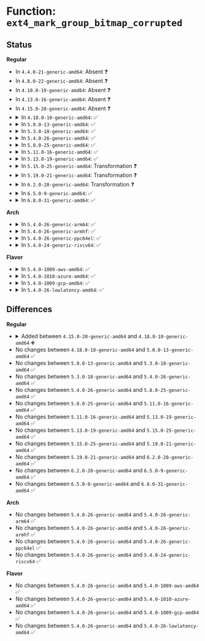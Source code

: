 # Function: <code>ext4_mark_group_bitmap_corrupted</code>

## Status
<b>Regular</b>
<ul>
<li>
In <code>4.4.0-21-generic-amd64</code>: Absent ❓
</li>
<li>
In <code>4.8.0-22-generic-amd64</code>: Absent ❓
</li>
<li>
In <code>4.10.0-19-generic-amd64</code>: Absent ❓
</li>
<li>
In <code>4.13.0-16-generic-amd64</code>: Absent ❓
</li>
<li>
In <code>4.15.0-20-generic-amd64</code>: Absent ❓
</li>
<li>
<details>
<summary>In <code>4.18.0-10-generic-amd64</code>: ✅</summary>

```c
void ext4_mark_group_bitmap_corrupted(struct super_block * sb, ext4_group_t group, unsigned int flags)
```

```json
{
  "name": "ext4_mark_group_bitmap_corrupted",
  "collision_type": "Unique Global",
  "inline_type": "No",
  "funcs": [
    {
      "addr": 18446744071582544048,
      "name": "ext4_mark_group_bitmap_corrupted",
      "external": true,
      "loc": "fs/ext4/super.c:777",
      "file": "fs/ext4/super.c",
      "inline": "seen, unknown",
      "caller_inline": [],
      "caller_func": [
        "fs/ext4/balloc.c:ext4_read_block_bitmap_nowait",
        "fs/ext4/balloc.c:ext4_read_block_bitmap_nowait",
        "fs/ext4/ialloc.c:__ext4_new_inode",
        "fs/ext4/ialloc.c:__ext4_new_inode",
        "fs/ext4/ialloc.c:ext4_free_inode",
        "fs/ext4/ialloc.c:ext4_read_inode_bitmap",
        "fs/ext4/ialloc.c:ext4_read_inode_bitmap",
        "fs/ext4/ialloc.c:ext4_read_inode_bitmap",
        "fs/ext4/mballoc.c:ext4_mb_complex_scan_group",
        "fs/ext4/mballoc.c:ext4_mb_complex_scan_group",
        "fs/ext4/mballoc.c:mb_free_blocks",
        "fs/ext4/mballoc.c:ext4_mb_generate_buddy"
      ]
    }
  ],
  "symbols": [
    {
      "addr": 18446744071582544048,
      "name": "ext4_mark_group_bitmap_corrupted",
      "section": ".text",
      "bind": "STB_GLOBAL",
      "size": 225
    }
  ]
}
```
</details>
</li>
<li>
<details>
<summary>In <code>5.0.0-13-generic-amd64</code>: ✅</summary>

```c
void ext4_mark_group_bitmap_corrupted(struct super_block * sb, ext4_group_t group, unsigned int flags)
```

```json
{
  "name": "ext4_mark_group_bitmap_corrupted",
  "collision_type": "Unique Global",
  "inline_type": "No",
  "funcs": [
    {
      "addr": 18446744071582645184,
      "name": "ext4_mark_group_bitmap_corrupted",
      "external": true,
      "loc": "fs/ext4/super.c:819",
      "file": "fs/ext4/super.c",
      "inline": "seen, unknown",
      "caller_inline": [],
      "caller_func": [
        "fs/ext4/balloc.c:ext4_read_block_bitmap_nowait",
        "fs/ext4/balloc.c:ext4_read_block_bitmap_nowait",
        "fs/ext4/ialloc.c:__ext4_new_inode",
        "fs/ext4/ialloc.c:__ext4_new_inode",
        "fs/ext4/ialloc.c:ext4_free_inode",
        "fs/ext4/ialloc.c:ext4_read_inode_bitmap",
        "fs/ext4/ialloc.c:ext4_read_inode_bitmap",
        "fs/ext4/ialloc.c:ext4_read_inode_bitmap",
        "fs/ext4/mballoc.c:ext4_mb_complex_scan_group",
        "fs/ext4/mballoc.c:ext4_mb_complex_scan_group",
        "fs/ext4/mballoc.c:mb_free_blocks",
        "fs/ext4/mballoc.c:ext4_mb_generate_buddy"
      ]
    }
  ],
  "symbols": [
    {
      "addr": 18446744071582645184,
      "name": "ext4_mark_group_bitmap_corrupted",
      "section": ".text",
      "bind": "STB_GLOBAL",
      "size": 225
    }
  ]
}
```
</details>
</li>
<li>
<details>
<summary>In <code>5.3.0-18-generic-amd64</code>: ✅</summary>

```c
void ext4_mark_group_bitmap_corrupted(struct super_block * sb, ext4_group_t group, unsigned int flags)
```

```json
{
  "name": "ext4_mark_group_bitmap_corrupted",
  "collision_type": "Unique Global",
  "inline_type": "No",
  "funcs": [
    {
      "addr": 18446744071582817968,
      "name": "ext4_mark_group_bitmap_corrupted",
      "external": true,
      "loc": "fs/ext4/super.c:830",
      "file": "fs/ext4/super.c",
      "inline": "seen, unknown",
      "caller_inline": [],
      "caller_func": [
        "fs/ext4/balloc.c:ext4_read_block_bitmap_nowait",
        "fs/ext4/balloc.c:ext4_read_block_bitmap_nowait",
        "fs/ext4/ialloc.c:__ext4_new_inode",
        "fs/ext4/ialloc.c:__ext4_new_inode",
        "fs/ext4/ialloc.c:ext4_free_inode",
        "fs/ext4/ialloc.c:ext4_read_inode_bitmap",
        "fs/ext4/ialloc.c:ext4_read_inode_bitmap",
        "fs/ext4/ialloc.c:ext4_read_inode_bitmap",
        "fs/ext4/mballoc.c:ext4_mb_complex_scan_group",
        "fs/ext4/mballoc.c:ext4_mb_complex_scan_group",
        "fs/ext4/mballoc.c:mb_free_blocks",
        "fs/ext4/mballoc.c:ext4_mb_generate_buddy"
      ]
    }
  ],
  "symbols": [
    {
      "addr": 18446744071582817968,
      "name": "ext4_mark_group_bitmap_corrupted",
      "section": ".text",
      "bind": "STB_GLOBAL",
      "size": 225
    }
  ]
}
```
</details>
</li>
<li>
<details>
<summary>In <code>5.4.0-26-generic-amd64</code>: ✅</summary>

```c
void ext4_mark_group_bitmap_corrupted(struct super_block * sb, ext4_group_t group, unsigned int flags)
```

```json
{
  "name": "ext4_mark_group_bitmap_corrupted",
  "collision_type": "Unique Global",
  "inline_type": "No",
  "funcs": [
    {
      "addr": 18446744071582921136,
      "name": "ext4_mark_group_bitmap_corrupted",
      "external": true,
      "loc": "fs/ext4/super.c:825",
      "file": "fs/ext4/super.c",
      "inline": "seen, unknown",
      "caller_inline": [],
      "caller_func": [
        "fs/ext4/balloc.c:ext4_read_block_bitmap_nowait",
        "fs/ext4/balloc.c:ext4_read_block_bitmap_nowait",
        "fs/ext4/ialloc.c:__ext4_new_inode",
        "fs/ext4/ialloc.c:__ext4_new_inode",
        "fs/ext4/ialloc.c:ext4_free_inode",
        "fs/ext4/ialloc.c:ext4_read_inode_bitmap",
        "fs/ext4/ialloc.c:ext4_read_inode_bitmap",
        "fs/ext4/ialloc.c:ext4_read_inode_bitmap",
        "fs/ext4/mballoc.c:ext4_mb_complex_scan_group",
        "fs/ext4/mballoc.c:ext4_mb_complex_scan_group",
        "fs/ext4/mballoc.c:mb_free_blocks",
        "fs/ext4/mballoc.c:ext4_mb_generate_buddy"
      ]
    }
  ],
  "symbols": [
    {
      "addr": 18446744071582921136,
      "name": "ext4_mark_group_bitmap_corrupted",
      "section": ".text",
      "bind": "STB_GLOBAL",
      "size": 230
    }
  ]
}
```
</details>
</li>
<li>
<details>
<summary>In <code>5.8.0-25-generic-amd64</code>: ✅</summary>

```c
void ext4_mark_group_bitmap_corrupted(struct super_block * sb, ext4_group_t group, unsigned int flags)
```

```json
{
  "name": "ext4_mark_group_bitmap_corrupted",
  "collision_type": "Unique Global",
  "inline_type": "No",
  "funcs": [
    {
      "addr": 18446744071583237968,
      "name": "ext4_mark_group_bitmap_corrupted",
      "external": true,
      "loc": "fs/ext4/super.c:853",
      "file": "fs/ext4/super.c",
      "inline": "seen, unknown",
      "caller_inline": [],
      "caller_func": [
        "fs/ext4/balloc.c:ext4_read_block_bitmap_nowait",
        "fs/ext4/balloc.c:ext4_init_block_bitmap",
        "fs/ext4/ialloc.c:__ext4_new_inode",
        "fs/ext4/ialloc.c:__ext4_new_inode",
        "fs/ext4/ialloc.c:ext4_free_inode",
        "fs/ext4/ialloc.c:ext4_read_inode_bitmap",
        "fs/ext4/ialloc.c:ext4_read_inode_bitmap",
        "fs/ext4/ialloc.c:ext4_validate_inode_bitmap",
        "fs/ext4/mballoc.c:ext4_mb_complex_scan_group",
        "fs/ext4/mballoc.c:ext4_mb_complex_scan_group",
        "fs/ext4/mballoc.c:ext4_mb_simple_scan_group",
        "fs/ext4/mballoc.c:mb_free_blocks",
        "fs/ext4/mballoc.c:ext4_mb_generate_buddy"
      ]
    }
  ],
  "symbols": [
    {
      "addr": 18446744071583237968,
      "name": "ext4_mark_group_bitmap_corrupted",
      "section": ".text",
      "bind": "STB_GLOBAL",
      "size": 230
    }
  ]
}
```
</details>
</li>
<li>
<details>
<summary>In <code>5.11.0-16-generic-amd64</code>: ✅</summary>

```c
void ext4_mark_group_bitmap_corrupted(struct super_block * sb, ext4_group_t group, unsigned int flags)
```

```json
{
  "name": "ext4_mark_group_bitmap_corrupted",
  "collision_type": "Unique Global",
  "inline_type": "No",
  "funcs": [
    {
      "addr": 18446744071583339744,
      "name": "ext4_mark_group_bitmap_corrupted",
      "external": true,
      "loc": "fs/ext4/super.c:1009",
      "file": "fs/ext4/super.c",
      "inline": "seen, unknown",
      "caller_inline": [],
      "caller_func": [
        "fs/ext4/balloc.c:ext4_read_block_bitmap_nowait",
        "fs/ext4/balloc.c:ext4_init_block_bitmap",
        "fs/ext4/ialloc.c:__ext4_new_inode",
        "fs/ext4/ialloc.c:__ext4_new_inode",
        "fs/ext4/ialloc.c:ext4_free_inode",
        "fs/ext4/ialloc.c:ext4_read_inode_bitmap",
        "fs/ext4/ialloc.c:ext4_read_inode_bitmap",
        "fs/ext4/ialloc.c:ext4_validate_inode_bitmap",
        "fs/ext4/mballoc.c:ext4_mb_complex_scan_group",
        "fs/ext4/mballoc.c:ext4_mb_complex_scan_group",
        "fs/ext4/mballoc.c:ext4_mb_simple_scan_group",
        "fs/ext4/mballoc.c:mb_free_blocks",
        "fs/ext4/mballoc.c:ext4_mb_generate_buddy"
      ]
    }
  ],
  "symbols": [
    {
      "addr": 18446744071583339744,
      "name": "ext4_mark_group_bitmap_corrupted",
      "section": ".text",
      "bind": "STB_GLOBAL",
      "size": 259
    }
  ]
}
```
</details>
</li>
<li>
<details>
<summary>In <code>5.13.0-19-generic-amd64</code>: ✅</summary>

```c
void ext4_mark_group_bitmap_corrupted(struct super_block * sb, ext4_group_t group, unsigned int flags)
```

```json
{
  "name": "ext4_mark_group_bitmap_corrupted",
  "collision_type": "Unique Global",
  "inline_type": "No",
  "funcs": [
    {
      "addr": 18446744071583362640,
      "name": "ext4_mark_group_bitmap_corrupted",
      "external": true,
      "loc": "fs/ext4/super.c:1018",
      "file": "fs/ext4/super.c",
      "inline": "seen, unknown",
      "caller_inline": [],
      "caller_func": [
        "fs/ext4/balloc.c:ext4_read_block_bitmap_nowait",
        "fs/ext4/balloc.c:ext4_init_block_bitmap",
        "fs/ext4/ialloc.c:__ext4_new_inode",
        "fs/ext4/ialloc.c:__ext4_new_inode",
        "fs/ext4/ialloc.c:ext4_free_inode",
        "fs/ext4/ialloc.c:ext4_read_inode_bitmap",
        "fs/ext4/ialloc.c:ext4_read_inode_bitmap",
        "fs/ext4/ialloc.c:ext4_read_inode_bitmap",
        "fs/ext4/mballoc.c:ext4_mb_complex_scan_group",
        "fs/ext4/mballoc.c:ext4_mb_complex_scan_group",
        "fs/ext4/mballoc.c:ext4_mb_simple_scan_group",
        "fs/ext4/mballoc.c:mb_free_blocks",
        "fs/ext4/mballoc.c:ext4_mb_generate_buddy"
      ]
    }
  ],
  "symbols": [
    {
      "addr": 18446744071583362640,
      "name": "ext4_mark_group_bitmap_corrupted",
      "section": ".text",
      "bind": "STB_GLOBAL",
      "size": 259
    }
  ]
}
```
</details>
</li>
<li>
<details>
<summary>In <code>5.15.0-25-generic-amd64</code>: Transformation ❓</summary>

```c
void ext4_mark_group_bitmap_corrupted(struct super_block * sb, ext4_group_t group, unsigned int flags)
```

```json
{
  "name": "ext4_mark_group_bitmap_corrupted",
  "collision_type": "Unique Global",
  "inline_type": "No",
  "funcs": [
    {
      "addr": 0,
      "name": "ext4_mark_group_bitmap_corrupted",
      "external": true,
      "loc": "fs/ext4/super.c:1017",
      "file": "fs/ext4/super.c",
      "inline": "seen, unknown",
      "caller_inline": [],
      "caller_func": [
        "fs/ext4/balloc.c:ext4_read_block_bitmap_nowait",
        "fs/ext4/balloc.c:ext4_init_block_bitmap",
        "fs/ext4/ialloc.c:__ext4_new_inode",
        "fs/ext4/ialloc.c:__ext4_new_inode",
        "fs/ext4/ialloc.c:ext4_free_inode",
        "fs/ext4/ialloc.c:ext4_read_inode_bitmap",
        "fs/ext4/ialloc.c:ext4_read_inode_bitmap",
        "fs/ext4/ialloc.c:ext4_read_inode_bitmap",
        "fs/ext4/mballoc.c:ext4_mb_complex_scan_group",
        "fs/ext4/mballoc.c:ext4_mb_complex_scan_group",
        "fs/ext4/mballoc.c:ext4_mb_simple_scan_group",
        "fs/ext4/mballoc.c:mb_free_blocks",
        "fs/ext4/mballoc.c:ext4_mb_generate_buddy"
      ]
    }
  ],
  "symbols": [
    {
      "addr": 18446744071592271110,
      "name": "ext4_mark_group_bitmap_corrupted.cold",
      "section": ".text",
      "bind": "STB_LOCAL",
      "size": 44
    },
    {
      "addr": 18446744071583705488,
      "name": "ext4_mark_group_bitmap_corrupted",
      "section": ".text",
      "bind": "STB_GLOBAL",
      "size": 274
    }
  ]
}
```
</details>
</li>
<li>
<details>
<summary>In <code>5.19.0-21-generic-amd64</code>: Transformation ❓</summary>

```c
void ext4_mark_group_bitmap_corrupted(struct super_block * sb, ext4_group_t group, unsigned int flags)
```

```json
{
  "name": "ext4_mark_group_bitmap_corrupted",
  "collision_type": "Unique Global",
  "inline_type": "No",
  "funcs": [
    {
      "addr": 0,
      "name": "ext4_mark_group_bitmap_corrupted",
      "external": true,
      "loc": "fs/ext4/super.c:1049",
      "file": "fs/ext4/super.c",
      "inline": "seen, unknown",
      "caller_inline": [],
      "caller_func": [
        "fs/ext4/balloc.c:ext4_read_block_bitmap_nowait",
        "fs/ext4/balloc.c:ext4_validate_block_bitmap",
        "fs/ext4/balloc.c:ext4_validate_block_bitmap",
        "fs/ext4/balloc.c:ext4_init_block_bitmap",
        "fs/ext4/ialloc.c:__ext4_new_inode",
        "fs/ext4/ialloc.c:__ext4_new_inode",
        "fs/ext4/ialloc.c:ext4_free_inode",
        "fs/ext4/ialloc.c:ext4_read_inode_bitmap",
        "fs/ext4/ialloc.c:ext4_read_inode_bitmap",
        "fs/ext4/ialloc.c:ext4_read_inode_bitmap",
        "fs/ext4/mballoc.c:ext4_mb_complex_scan_group",
        "fs/ext4/mballoc.c:ext4_mb_complex_scan_group",
        "fs/ext4/mballoc.c:ext4_mb_simple_scan_group",
        "fs/ext4/mballoc.c:mb_free_blocks",
        "fs/ext4/mballoc.c:ext4_mb_generate_buddy"
      ]
    }
  ],
  "symbols": [
    {
      "addr": 18446744071594052764,
      "name": "ext4_mark_group_bitmap_corrupted.cold",
      "section": ".text",
      "bind": "STB_LOCAL",
      "size": 53
    },
    {
      "addr": 18446744071584259520,
      "name": "ext4_mark_group_bitmap_corrupted",
      "section": ".text",
      "bind": "STB_GLOBAL",
      "size": 308
    }
  ]
}
```
</details>
</li>
<li>
<details>
<summary>In <code>6.2.0-20-generic-amd64</code>: Transformation ❓</summary>

```c
void ext4_mark_group_bitmap_corrupted(struct super_block * sb, ext4_group_t group, unsigned int flags)
```

```json
{
  "name": "ext4_mark_group_bitmap_corrupted",
  "collision_type": "Unique Global",
  "inline_type": "No",
  "funcs": [
    {
      "addr": 0,
      "name": "ext4_mark_group_bitmap_corrupted",
      "external": true,
      "loc": "fs/ext4/super.c:1042",
      "file": "fs/ext4/super.c",
      "inline": "seen, unknown",
      "caller_inline": [],
      "caller_func": [
        "fs/ext4/balloc.c:ext4_wait_block_bitmap",
        "fs/ext4/balloc.c:ext4_read_block_bitmap_nowait",
        "fs/ext4/balloc.c:ext4_validate_block_bitmap",
        "fs/ext4/balloc.c:ext4_validate_block_bitmap",
        "fs/ext4/balloc.c:ext4_init_block_bitmap",
        "fs/ext4/ialloc.c:__ext4_new_inode",
        "fs/ext4/ialloc.c:__ext4_new_inode",
        "fs/ext4/ialloc.c:ext4_free_inode",
        "fs/ext4/ialloc.c:ext4_read_inode_bitmap",
        "fs/ext4/ialloc.c:ext4_read_inode_bitmap",
        "fs/ext4/ialloc.c:ext4_validate_inode_bitmap",
        "fs/ext4/mballoc.c:ext4_mb_complex_scan_group",
        "fs/ext4/mballoc.c:ext4_mb_complex_scan_group",
        "fs/ext4/mballoc.c:ext4_mb_simple_scan_group",
        "fs/ext4/mballoc.c:mb_free_blocks",
        "fs/ext4/mballoc.c:ext4_mb_generate_buddy"
      ]
    }
  ],
  "symbols": [
    {
      "addr": 18446744071596084214,
      "name": "ext4_mark_group_bitmap_corrupted.cold",
      "section": ".text",
      "bind": "STB_LOCAL",
      "size": 53
    },
    {
      "addr": 18446744071584909056,
      "name": "ext4_mark_group_bitmap_corrupted",
      "section": ".text",
      "bind": "STB_GLOBAL",
      "size": 336
    }
  ]
}
```
</details>
</li>
<li>
<details>
<summary>In <code>6.5.0-9-generic-amd64</code>: ✅</summary>

```c
void ext4_mark_group_bitmap_corrupted(struct super_block * sb, ext4_group_t group, unsigned int flags)
```

```json
{
  "name": "ext4_mark_group_bitmap_corrupted",
  "collision_type": "Unique Global",
  "inline_type": "No",
  "funcs": [
    {
      "addr": 18446744071585137920,
      "name": "ext4_mark_group_bitmap_corrupted",
      "external": true,
      "loc": "fs/ext4/super.c:1042",
      "file": "fs/ext4/super.c",
      "inline": "seen, unknown",
      "caller_inline": [],
      "caller_func": [
        "fs/ext4/balloc.c:ext4_wait_block_bitmap",
        "fs/ext4/balloc.c:ext4_read_block_bitmap_nowait",
        "fs/ext4/balloc.c:ext4_validate_block_bitmap",
        "fs/ext4/balloc.c:ext4_validate_block_bitmap",
        "fs/ext4/balloc.c:ext4_init_block_bitmap",
        "fs/ext4/ialloc.c:__ext4_new_inode",
        "fs/ext4/ialloc.c:__ext4_new_inode",
        "fs/ext4/ialloc.c:ext4_free_inode",
        "fs/ext4/ialloc.c:ext4_read_inode_bitmap",
        "fs/ext4/ialloc.c:ext4_read_inode_bitmap",
        "fs/ext4/ialloc.c:ext4_validate_inode_bitmap",
        "fs/ext4/mballoc.c:ext4_mb_complex_scan_group",
        "fs/ext4/mballoc.c:ext4_mb_complex_scan_group",
        "fs/ext4/mballoc.c:ext4_mb_simple_scan_group",
        "fs/ext4/mballoc.c:mb_free_blocks",
        "fs/ext4/mballoc.c:ext4_mb_generate_buddy"
      ]
    }
  ],
  "symbols": [
    {
      "addr": 18446744071585137920,
      "name": "ext4_mark_group_bitmap_corrupted",
      "section": ".text",
      "bind": "STB_GLOBAL",
      "size": 239
    }
  ]
}
```
</details>
</li>
<li>
<details>
<summary>In <code>6.8.0-31-generic-amd64</code>: ✅</summary>

```c
void ext4_mark_group_bitmap_corrupted(struct super_block * sb, ext4_group_t group, unsigned int flags)
```

```json
{
  "name": "ext4_mark_group_bitmap_corrupted",
  "collision_type": "Unique Global",
  "inline_type": "No",
  "funcs": [
    {
      "addr": 18446744071585370704,
      "name": "ext4_mark_group_bitmap_corrupted",
      "external": true,
      "loc": "fs/ext4/super.c:1111",
      "file": "fs/ext4/super.c",
      "inline": "seen, unknown",
      "caller_inline": [],
      "caller_func": [
        "fs/ext4/balloc.c:ext4_wait_block_bitmap",
        "fs/ext4/balloc.c:ext4_read_block_bitmap_nowait",
        "fs/ext4/balloc.c:ext4_validate_block_bitmap",
        "fs/ext4/balloc.c:ext4_validate_block_bitmap",
        "fs/ext4/balloc.c:ext4_init_block_bitmap",
        "fs/ext4/ialloc.c:__ext4_new_inode",
        "fs/ext4/ialloc.c:__ext4_new_inode",
        "fs/ext4/ialloc.c:ext4_free_inode",
        "fs/ext4/ialloc.c:ext4_read_inode_bitmap",
        "fs/ext4/ialloc.c:ext4_read_inode_bitmap",
        "fs/ext4/ialloc.c:ext4_validate_inode_bitmap",
        "fs/ext4/mballoc.c:ext4_mb_complex_scan_group",
        "fs/ext4/mballoc.c:ext4_mb_complex_scan_group",
        "fs/ext4/mballoc.c:ext4_mb_simple_scan_group",
        "fs/ext4/mballoc.c:mb_free_blocks",
        "fs/ext4/mballoc.c:ext4_mb_generate_buddy"
      ]
    }
  ],
  "symbols": [
    {
      "addr": 18446744071585370704,
      "name": "ext4_mark_group_bitmap_corrupted",
      "section": ".text",
      "bind": "STB_GLOBAL",
      "size": 239
    }
  ]
}
```
</details>
</li>
</ul>
<b>Arch</b>
<ul>
<li>
<details>
<summary>In <code>5.4.0-26-generic-arm64</code>: ✅</summary>

```c
void ext4_mark_group_bitmap_corrupted(struct super_block * sb, ext4_group_t group, unsigned int flags)
```

```json
{
  "name": "ext4_mark_group_bitmap_corrupted",
  "collision_type": "Unique Global",
  "inline_type": "No",
  "funcs": [
    {
      "addr": 18446603336494597896,
      "name": "ext4_mark_group_bitmap_corrupted",
      "external": true,
      "loc": "fs/ext4/super.c:825",
      "file": "fs/ext4/super.c",
      "inline": "seen, unknown",
      "caller_inline": [],
      "caller_func": [
        "fs/ext4/balloc.c:ext4_read_block_bitmap_nowait",
        "fs/ext4/balloc.c:ext4_read_block_bitmap_nowait",
        "fs/ext4/ialloc.c:__ext4_new_inode",
        "fs/ext4/ialloc.c:__ext4_new_inode",
        "fs/ext4/ialloc.c:ext4_free_inode",
        "fs/ext4/ialloc.c:ext4_read_inode_bitmap",
        "fs/ext4/ialloc.c:ext4_read_inode_bitmap",
        "fs/ext4/ialloc.c:ext4_read_inode_bitmap",
        "fs/ext4/mballoc.c:ext4_mb_complex_scan_group",
        "fs/ext4/mballoc.c:ext4_mb_complex_scan_group",
        "fs/ext4/mballoc.c:mb_free_blocks",
        "fs/ext4/mballoc.c:ext4_mb_generate_buddy"
      ]
    }
  ],
  "symbols": [
    {
      "addr": 18446603336494597896,
      "name": "ext4_mark_group_bitmap_corrupted",
      "section": ".text",
      "bind": "STB_GLOBAL",
      "size": 268
    }
  ]
}
```
</details>
</li>
<li>
<details>
<summary>In <code>5.4.0-26-generic-armhf</code>: ✅</summary>

```c
void ext4_mark_group_bitmap_corrupted(struct super_block * sb, ext4_group_t group, unsigned int flags)
```

```json
{
  "name": "ext4_mark_group_bitmap_corrupted",
  "collision_type": "Unique Global",
  "inline_type": "No",
  "funcs": [
    {
      "addr": 3228040580,
      "name": "ext4_mark_group_bitmap_corrupted",
      "external": true,
      "loc": "fs/ext4/super.c:825",
      "file": "fs/ext4/super.c",
      "inline": "seen, unknown",
      "caller_inline": [],
      "caller_func": [
        "fs/ext4/balloc.c:ext4_read_block_bitmap_nowait",
        "fs/ext4/balloc.c:ext4_read_block_bitmap_nowait",
        "fs/ext4/ialloc.c:__ext4_new_inode",
        "fs/ext4/ialloc.c:__ext4_new_inode",
        "fs/ext4/ialloc.c:ext4_free_inode",
        "fs/ext4/ialloc.c:ext4_read_inode_bitmap",
        "fs/ext4/ialloc.c:ext4_read_inode_bitmap",
        "fs/ext4/ialloc.c:ext4_read_inode_bitmap",
        "fs/ext4/mballoc.c:ext4_mb_complex_scan_group",
        "fs/ext4/mballoc.c:ext4_mb_complex_scan_group",
        "fs/ext4/mballoc.c:mb_free_blocks",
        "fs/ext4/mballoc.c:ext4_mb_generate_buddy"
      ]
    }
  ],
  "symbols": [
    {
      "addr": 3228040580,
      "name": "ext4_mark_group_bitmap_corrupted",
      "section": ".text",
      "bind": "STB_GLOBAL",
      "size": 288
    }
  ]
}
```
</details>
</li>
<li>
<details>
<summary>In <code>5.4.0-26-generic-ppc64el</code>: ✅</summary>

```c
void ext4_mark_group_bitmap_corrupted(struct super_block * sb, ext4_group_t group, unsigned int flags)
```

```json
{
  "name": "ext4_mark_group_bitmap_corrupted",
  "collision_type": "Unique Global",
  "inline_type": "No",
  "funcs": [
    {
      "addr": 13835058055288398992,
      "name": "ext4_mark_group_bitmap_corrupted",
      "external": true,
      "loc": "fs/ext4/super.c:825",
      "file": "fs/ext4/super.c",
      "inline": "seen, unknown",
      "caller_inline": [],
      "caller_func": [
        "fs/ext4/balloc.c:ext4_read_block_bitmap_nowait",
        "fs/ext4/balloc.c:ext4_read_block_bitmap_nowait",
        "fs/ext4/ialloc.c:__ext4_new_inode",
        "fs/ext4/ialloc.c:__ext4_new_inode",
        "fs/ext4/ialloc.c:ext4_free_inode",
        "fs/ext4/ialloc.c:ext4_read_inode_bitmap",
        "fs/ext4/ialloc.c:ext4_read_inode_bitmap",
        "fs/ext4/ialloc.c:ext4_read_inode_bitmap",
        "fs/ext4/mballoc.c:ext4_mb_complex_scan_group",
        "fs/ext4/mballoc.c:mb_free_blocks",
        "fs/ext4/mballoc.c:ext4_mb_generate_buddy"
      ]
    }
  ],
  "symbols": [
    {
      "addr": 13835058055288398992,
      "name": "ext4_mark_group_bitmap_corrupted",
      "section": ".text",
      "bind": "STB_GLOBAL",
      "size": 356
    }
  ]
}
```
</details>
</li>
<li>
<details>
<summary>In <code>5.4.0-24-generic-riscv64</code>: ✅</summary>

```c
void ext4_mark_group_bitmap_corrupted(struct super_block * sb, ext4_group_t group, unsigned int flags)
```

```json
{
  "name": "ext4_mark_group_bitmap_corrupted",
  "collision_type": "Unique Global",
  "inline_type": "No",
  "funcs": [
    {
      "addr": 18446743936273974346,
      "name": "ext4_mark_group_bitmap_corrupted",
      "external": true,
      "loc": "fs/ext4/super.c:825",
      "file": "fs/ext4/super.c",
      "inline": "seen, unknown",
      "caller_inline": [],
      "caller_func": [
        "fs/ext4/balloc.c:ext4_read_block_bitmap_nowait",
        "fs/ext4/balloc.c:ext4_read_block_bitmap_nowait",
        "fs/ext4/ialloc.c:__ext4_new_inode",
        "fs/ext4/ialloc.c:__ext4_new_inode",
        "fs/ext4/ialloc.c:ext4_free_inode",
        "fs/ext4/ialloc.c:ext4_read_inode_bitmap",
        "fs/ext4/ialloc.c:ext4_read_inode_bitmap",
        "fs/ext4/ialloc.c:ext4_read_inode_bitmap",
        "fs/ext4/mballoc.c:ext4_mb_complex_scan_group",
        "fs/ext4/mballoc.c:ext4_mb_complex_scan_group",
        "fs/ext4/mballoc.c:mb_free_blocks",
        "fs/ext4/mballoc.c:ext4_mb_generate_buddy"
      ]
    }
  ],
  "symbols": [
    {
      "addr": 18446743936273974346,
      "name": "ext4_mark_group_bitmap_corrupted",
      "section": ".text",
      "bind": "STB_GLOBAL",
      "size": 274
    }
  ]
}
```
</details>
</li>
</ul>
<b>Flavor</b>
<ul>
<li>
<details>
<summary>In <code>5.4.0-1009-aws-amd64</code>: ✅</summary>

```c
void ext4_mark_group_bitmap_corrupted(struct super_block * sb, ext4_group_t group, unsigned int flags)
```

```json
{
  "name": "ext4_mark_group_bitmap_corrupted",
  "collision_type": "Unique Global",
  "inline_type": "No",
  "funcs": [
    {
      "addr": 18446744071582889872,
      "name": "ext4_mark_group_bitmap_corrupted",
      "external": true,
      "loc": "fs/ext4/super.c:825",
      "file": "fs/ext4/super.c",
      "inline": "seen, unknown",
      "caller_inline": [],
      "caller_func": [
        "fs/ext4/balloc.c:ext4_read_block_bitmap_nowait",
        "fs/ext4/balloc.c:ext4_read_block_bitmap_nowait",
        "fs/ext4/ialloc.c:__ext4_new_inode",
        "fs/ext4/ialloc.c:__ext4_new_inode",
        "fs/ext4/ialloc.c:ext4_free_inode",
        "fs/ext4/ialloc.c:ext4_read_inode_bitmap",
        "fs/ext4/ialloc.c:ext4_read_inode_bitmap",
        "fs/ext4/ialloc.c:ext4_read_inode_bitmap",
        "fs/ext4/mballoc.c:ext4_mb_complex_scan_group",
        "fs/ext4/mballoc.c:ext4_mb_complex_scan_group",
        "fs/ext4/mballoc.c:mb_free_blocks",
        "fs/ext4/mballoc.c:ext4_mb_generate_buddy"
      ]
    }
  ],
  "symbols": [
    {
      "addr": 18446744071582889872,
      "name": "ext4_mark_group_bitmap_corrupted",
      "section": ".text",
      "bind": "STB_GLOBAL",
      "size": 230
    }
  ]
}
```
</details>
</li>
<li>
<details>
<summary>In <code>5.4.0-1010-azure-amd64</code>: ✅</summary>

```c
void ext4_mark_group_bitmap_corrupted(struct super_block * sb, ext4_group_t group, unsigned int flags)
```

```json
{
  "name": "ext4_mark_group_bitmap_corrupted",
  "collision_type": "Unique Global",
  "inline_type": "No",
  "funcs": [
    {
      "addr": 18446744071582827024,
      "name": "ext4_mark_group_bitmap_corrupted",
      "external": true,
      "loc": "fs/ext4/super.c:825",
      "file": "fs/ext4/super.c",
      "inline": "seen, unknown",
      "caller_inline": [],
      "caller_func": [
        "fs/ext4/balloc.c:ext4_read_block_bitmap_nowait",
        "fs/ext4/balloc.c:ext4_read_block_bitmap_nowait",
        "fs/ext4/ialloc.c:__ext4_new_inode",
        "fs/ext4/ialloc.c:__ext4_new_inode",
        "fs/ext4/ialloc.c:ext4_free_inode",
        "fs/ext4/ialloc.c:ext4_read_inode_bitmap",
        "fs/ext4/ialloc.c:ext4_read_inode_bitmap",
        "fs/ext4/ialloc.c:ext4_read_inode_bitmap",
        "fs/ext4/mballoc.c:ext4_mb_complex_scan_group",
        "fs/ext4/mballoc.c:ext4_mb_complex_scan_group",
        "fs/ext4/mballoc.c:mb_free_blocks",
        "fs/ext4/mballoc.c:ext4_mb_generate_buddy"
      ]
    }
  ],
  "symbols": [
    {
      "addr": 18446744071582827024,
      "name": "ext4_mark_group_bitmap_corrupted",
      "section": ".text",
      "bind": "STB_GLOBAL",
      "size": 230
    }
  ]
}
```
</details>
</li>
<li>
<details>
<summary>In <code>5.4.0-1009-gcp-amd64</code>: ✅</summary>

```c
void ext4_mark_group_bitmap_corrupted(struct super_block * sb, ext4_group_t group, unsigned int flags)
```

```json
{
  "name": "ext4_mark_group_bitmap_corrupted",
  "collision_type": "Unique Global",
  "inline_type": "No",
  "funcs": [
    {
      "addr": 18446744071582878768,
      "name": "ext4_mark_group_bitmap_corrupted",
      "external": true,
      "loc": "fs/ext4/super.c:825",
      "file": "fs/ext4/super.c",
      "inline": "seen, unknown",
      "caller_inline": [],
      "caller_func": [
        "fs/ext4/balloc.c:ext4_read_block_bitmap_nowait",
        "fs/ext4/balloc.c:ext4_read_block_bitmap_nowait",
        "fs/ext4/ialloc.c:__ext4_new_inode",
        "fs/ext4/ialloc.c:__ext4_new_inode",
        "fs/ext4/ialloc.c:ext4_free_inode",
        "fs/ext4/ialloc.c:ext4_read_inode_bitmap",
        "fs/ext4/ialloc.c:ext4_read_inode_bitmap",
        "fs/ext4/ialloc.c:ext4_read_inode_bitmap",
        "fs/ext4/mballoc.c:ext4_mb_complex_scan_group",
        "fs/ext4/mballoc.c:ext4_mb_complex_scan_group",
        "fs/ext4/mballoc.c:mb_free_blocks",
        "fs/ext4/mballoc.c:ext4_mb_generate_buddy"
      ]
    }
  ],
  "symbols": [
    {
      "addr": 18446744071582878768,
      "name": "ext4_mark_group_bitmap_corrupted",
      "section": ".text",
      "bind": "STB_GLOBAL",
      "size": 230
    }
  ]
}
```
</details>
</li>
<li>
<details>
<summary>In <code>5.4.0-26-lowlatency-amd64</code>: ✅</summary>

```c
void ext4_mark_group_bitmap_corrupted(struct super_block * sb, ext4_group_t group, unsigned int flags)
```

```json
{
  "name": "ext4_mark_group_bitmap_corrupted",
  "collision_type": "Unique Global",
  "inline_type": "No",
  "funcs": [
    {
      "addr": 18446744071582965488,
      "name": "ext4_mark_group_bitmap_corrupted",
      "external": true,
      "loc": "fs/ext4/super.c:825",
      "file": "fs/ext4/super.c",
      "inline": "seen, unknown",
      "caller_inline": [],
      "caller_func": [
        "fs/ext4/balloc.c:ext4_read_block_bitmap_nowait",
        "fs/ext4/balloc.c:ext4_read_block_bitmap_nowait",
        "fs/ext4/ialloc.c:__ext4_new_inode",
        "fs/ext4/ialloc.c:__ext4_new_inode",
        "fs/ext4/ialloc.c:ext4_free_inode",
        "fs/ext4/ialloc.c:ext4_read_inode_bitmap",
        "fs/ext4/ialloc.c:ext4_read_inode_bitmap",
        "fs/ext4/ialloc.c:ext4_read_inode_bitmap",
        "fs/ext4/mballoc.c:ext4_mb_complex_scan_group",
        "fs/ext4/mballoc.c:ext4_mb_complex_scan_group",
        "fs/ext4/mballoc.c:mb_free_blocks",
        "fs/ext4/mballoc.c:ext4_mb_generate_buddy"
      ]
    }
  ],
  "symbols": [
    {
      "addr": 18446744071582965488,
      "name": "ext4_mark_group_bitmap_corrupted",
      "section": ".text",
      "bind": "STB_GLOBAL",
      "size": 274
    }
  ]
}
```
</details>
</li>
</ul>

## Differences
<b>Regular</b>
<ul>
<li>
<details>
<summary>Added between <code>4.15.0-20-generic-amd64</code> and <code>4.18.0-10-generic-amd64</code> ➕</summary>

```c
void ext4_mark_group_bitmap_corrupted(struct super_block * sb, ext4_group_t group, unsigned int flags)
```
</details>
</li>
<li>
No changes between <code>4.18.0-10-generic-amd64</code> and <code>5.0.0-13-generic-amd64</code> ✅
</li>
<li>
No changes between <code>5.0.0-13-generic-amd64</code> and <code>5.3.0-18-generic-amd64</code> ✅
</li>
<li>
No changes between <code>5.3.0-18-generic-amd64</code> and <code>5.4.0-26-generic-amd64</code> ✅
</li>
<li>
No changes between <code>5.4.0-26-generic-amd64</code> and <code>5.8.0-25-generic-amd64</code> ✅
</li>
<li>
No changes between <code>5.8.0-25-generic-amd64</code> and <code>5.11.0-16-generic-amd64</code> ✅
</li>
<li>
No changes between <code>5.11.0-16-generic-amd64</code> and <code>5.13.0-19-generic-amd64</code> ✅
</li>
<li>
No changes between <code>5.13.0-19-generic-amd64</code> and <code>5.15.0-25-generic-amd64</code> ✅
</li>
<li>
No changes between <code>5.15.0-25-generic-amd64</code> and <code>5.19.0-21-generic-amd64</code> ✅
</li>
<li>
No changes between <code>5.19.0-21-generic-amd64</code> and <code>6.2.0-20-generic-amd64</code> ✅
</li>
<li>
No changes between <code>6.2.0-20-generic-amd64</code> and <code>6.5.0-9-generic-amd64</code> ✅
</li>
<li>
No changes between <code>6.5.0-9-generic-amd64</code> and <code>6.8.0-31-generic-amd64</code> ✅
</li>
</ul>
<b>Arch</b>
<ul>
<li>
No changes between <code>5.4.0-26-generic-amd64</code> and <code>5.4.0-26-generic-arm64</code> ✅
</li>
<li>
No changes between <code>5.4.0-26-generic-amd64</code> and <code>5.4.0-26-generic-armhf</code> ✅
</li>
<li>
No changes between <code>5.4.0-26-generic-amd64</code> and <code>5.4.0-26-generic-ppc64el</code> ✅
</li>
<li>
No changes between <code>5.4.0-26-generic-amd64</code> and <code>5.4.0-24-generic-riscv64</code> ✅
</li>
</ul>
<b>Flavor</b>
<ul>
<li>
No changes between <code>5.4.0-26-generic-amd64</code> and <code>5.4.0-1009-aws-amd64</code> ✅
</li>
<li>
No changes between <code>5.4.0-26-generic-amd64</code> and <code>5.4.0-1010-azure-amd64</code> ✅
</li>
<li>
No changes between <code>5.4.0-26-generic-amd64</code> and <code>5.4.0-1009-gcp-amd64</code> ✅
</li>
<li>
No changes between <code>5.4.0-26-generic-amd64</code> and <code>5.4.0-26-lowlatency-amd64</code> ✅
</li>
</ul>
